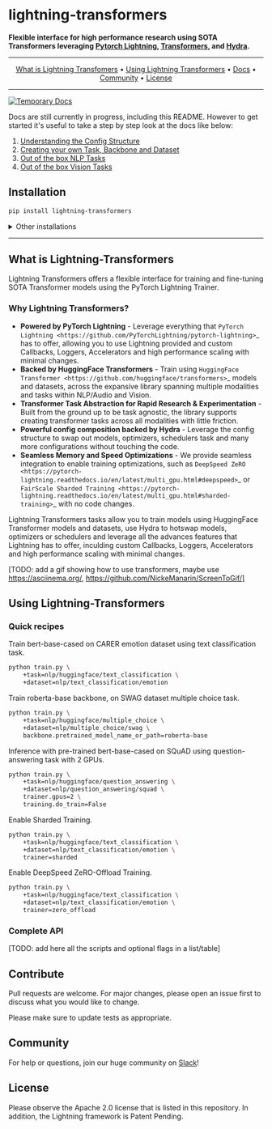 # lightning-transformers

**Flexible interface for high performance research using SOTA Transformers leveraging [Pytorch Lightning](https://github.com/PyTorchLightning/pytorch-lightning), [Transformers](https://github.com/huggingface/transformers), and [Hydra](https://github.com/facebookresearch/hydra).**

---

<p align="center">
  <a href="#what-is-lightning-transformers">What is Lightning Transfomers</a> •
  <a href="#using-lightning-transformers">Using Lightning Transformers</a> •
  <a href="https://pytorch-lightning.readthedocs.io/transformers/">Docs</a> •
  <a href="#community">Community</a> •
  <a href="#license">License</a>
</p>

---

[![Temporary Docs](https://github.com/PyTorchLightning/lightning-transformers/actions/workflows/docs-deploy.yml/badge.svg)](https://fuzzy-disco-b18c78db.pages.github.io/)

Docs are still currently in progress, including this README. However to get started it's useful to take a step by step look at the docs like below:

1. [Understanding the Config Structure](https://fuzzy-disco-b18c78db.pages.github.io/structure/conf.html)
2. [Creating your own Task, Backbone and Dataset](https://fuzzy-disco-b18c78db.pages.github.io/tasks/new.html)
3. [Out of the box NLP Tasks](https://fuzzy-disco-b18c78db.pages.github.io/tasks/nlp.html)
4. [Out of the box Vision Tasks](https://fuzzy-disco-b18c78db.pages.github.io/tasks/vision.html)

## Installation

```bash
pip install lightning-transformers
```

<details>
  <summary>Other installations</summary>

Install bleeding-edge:

```bash
pip install git+https://github.com/PytorchLightning/lightning-transformers.git@master --upgrade
```

Install all optional dependencies as well:

```bash
pip install lightning-transformers["extra"]
```

</details>

---

## What is Lightning-Transformers

Lightning Transformers offers a flexible interface for training and fine-tuning SOTA Transformer models using the PyTorch Lightning Trainer.

### Why Lightning Transformers?

* **Powered by PyTorch Lightning** - Leverage everything that `PyTorch Lightning <https://github.com/PyTorchLightning/pytorch-lightning>`_ has to offer, allowing you to use Lightning provided and custom Callbacks, Loggers, Accelerators and high performance scaling with minimal changes.
* **Backed by HuggingFace Transformers** - Train using `HuggingFace Transformer <https://github.com/huggingface/transformers>`_ models and datasets, across the expansive library spanning multiple modalities and tasks within NLP/Audio and Vision.
* **Transformer Task Abstraction for Rapid Research & Experimentation** - Built from the ground up to be task agnostic, the library supports creating transformer tasks across all modalities with little friction.
* **Powerful config composition backed by Hydra** - Leverage the config structure to swap out models, optimizers, schedulers task and many more configurations without touching the code.
* **Seamless Memory and Speed Optimizations** - We provide seamless integration to enable training optimizations, such as `DeepSpeed ZeRO <https://pytorch-lightning.readthedocs.io/en/latest/multi_gpu.html#deepspeed>`_ or `FairScale Sharded Training <https://pytorch-lightning.readthedocs.io/en/latest/multi_gpu.html#sharded-training>`_ with no code changes.

Lightning Transformers tasks allow you to train models using HuggingFace Transformer models and datasets, use Hydra to hotswap models, optimizers or schedulers and leverage all the advances features that Lightning has to offer, inculding custom Callbacks, Loggers, Accelerators and high performance scaling with minimal changes.

[TODO: add a gif showing how to use transformers, maybe use https://asciinema.org/, https://github.com/NickeManarin/ScreenToGif/]

## Using Lightning-Transformers

### Quick recipes

Train bert-base-cased on CARER emotion dataset using text classification task.
```bash
python train.py \
    +task=nlp/huggingface/text_classification \
    +dataset=nlp/text_classification/emotion
```

Train roberta-base backbone, on SWAG dataset multiple choice task.
```bash
python train.py \
    +task=nlp/huggingface/multiple_choice \
    +dataset=nlp/multiple_choice/swag \
    backbone.pretrained_model_name_or_path=roberta-base
```

Inference with pre-trained bert-base-cased on SQuAD using question-answering task with 2 GPUs.
```bash
python train.py \
    +task=nlp/huggingface/question_answering \
    +dataset=nlp/question_answering/squad \
    trainer.gpus=2 \
    training.do_train=False
```

Enable Sharded Training.
```bash
python train.py \
    +task=nlp/huggingface/text_classification \
    +dataset=nlp/text_classification/emotion \
    trainer=sharded
```

Enable DeepSpeed ZeRO-Offload Training.
```bash
python train.py \
    +task=nlp/huggingface/text_classification \
    +dataset=nlp/text_classification/emotion \
    trainer=zero_offload
```

### Complete API

[TODO: add here all the scripts and optional flags in a list/table]

## Contribute

Pull requests are welcome. For major changes, please open an issue first to discuss what you would like to change.

Please make sure to update tests as appropriate.

## Community
For help or questions, join our huge community on [Slack](https://join.slack.com/t/pytorch-lightning/shared_invite/zt-f6bl2l0l-JYMK3tbAgAmGRrlNr00f1A)!

## License
Please observe the Apache 2.0 license that is listed in this repository. In addition, the Lightning framework is Patent Pending.
